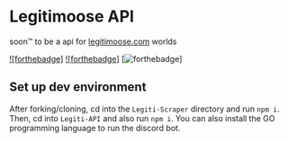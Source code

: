 # Legitimoose API
soon™ to be a api for [legitimoose.com](https://store.legitimoose.com) worlds

[![forthebadge]](https://img.shields.io/github/forks/LegitiDevs/LegitimooseApi)
[![forthebadge]](https://forthebadge.com/images/badges/60-percent-of-the-time-works-every-time.svg)
[![forthebadge](https://forthebadge.com/images/badges/built-by-developers.svg)]




## Set up dev environment
After forking/cloning, cd into the `Legiti-Scraper` directory and run `npm i`. Then, cd into `Legiti-API` and also run `npm i`. You can also install the GO programming language to run the discord bot.
